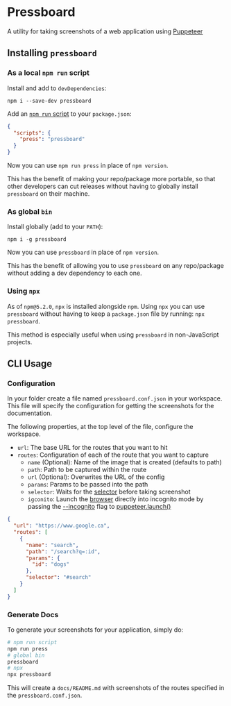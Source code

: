 # Pressboard

A utility for taking screenshots of a web application using [Puppeteer](https://github.com/puppeteer/puppeteer)

## Installing `pressboard`

### As a local `npm run` script

Install and add to `devDependencies`:

```
npm i --save-dev pressboard
```

Add an [`npm run` script](https://docs.npmjs.com/cli/run-script) to your `package.json`:

```json
{
  "scripts": {
    "press": "pressboard"
  }
}
```

Now you can use `npm run press` in place of `npm version`.

This has the benefit of making your repo/package more portable, so that other developers can cut releases without having to globally install `pressboard` on their machine.

### As global `bin`

Install globally (add to your `PATH`):

```
npm i -g pressboard
```

Now you can use `pressboard` in place of `npm version`.

This has the benefit of allowing you to use `pressboard` on any repo/package without adding a dev dependency to each one.

### Using `npx`

As of `npm@5.2.0`, `npx` is installed alongside `npm`. Using `npx` you can use `pressboard` without having to keep a `package.json` file by running: `npx pressboard`.

This method is especially useful when using `pressboard` in non-JavaScript projects.

## CLI Usage

### Configuration

In your folder create a file named `pressboard.conf.json` in your workspace. This file will specify the configuration for getting the screenshots for the documentation.

The following properties, at the top level of the file, configure the workspace.

* `url`: The base URL for the routes that you want to hit
* `routes`: Configuration of each of the route that you want to capture
  * `name` (Optional): Name of the image that is created (defaults to path)
  * `path`: Path to be captured within the route
  * `url` (Optional): Overwrites the URL of the config
  * `params`: Params to be passed into the path
  * `selector`: Waits for the [selector](https://developer.mozilla.org/en-US/docs/Web/CSS/CSS_Selectors) before taking screenshot
  * `igconito`: Launch the [browser](https://github.com/GoogleChrome/puppeteer/blob/master/docs/api.md#class-browser) directly into incognito mode by passing the [--incognito](https://peter.sh/experiments/chromium-command-line-switches/#incognito) flag to [puppeteer.launch()](https://github.com/GoogleChrome/puppeteer/blob/master/docs/api.md#puppeteerlaunchoptions)

```json
{
  "url": "https://www.google.ca",
  "routes": [
    {
      "name": "search",
      "path": "/search?q=:id",
      "params": {
        "id": "dogs"
      },
      "selector": "#search"
    }
  ]
}
```

### Generate Docs

To generate your screenshots for your application, simply do:

```sh
# npm run script
npm run press
# global bin
pressboard
# npx
npx pressboard
```

This will create a `docs/README.md` with screenshots of the routes specified in the `pressboard.conf.json`.